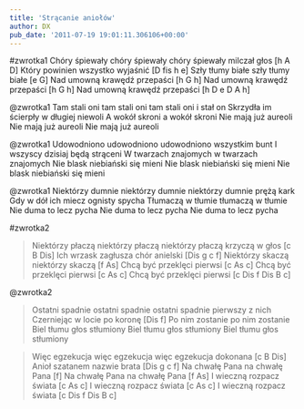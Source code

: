 ```yaml
---
title: 'Strącanie aniołów'
author: DX
pub_date: '2011-07-19 19:01:11.306106+00:00'
---
```


#zwrotka1
Chóry śpiewały chóry śpiewały chóry śpiewały milczał głos [h A D]
Który powinien wszystko wyjaśnić [D fis h e]
Szły tłumy białe szły tłumy białe [e G]
Nad umowną krawędź przepaści [h G h]
Nad umowną krawędź przepaści [h G h]
Nad umowną krawędź przepaści [h D e D A h]

@zwrotka1
Tam stali oni tam stali oni tam stali oni i stał on
Skrzydła im ścierpły w długiej niewoli
A wokół skroni a wokół skroni
Nie mają już aureoli
Nie mają już aureoli
Nie mają już aureoli

@zwrotka1
Udowodniono udowodniono udowodniono wszystkim bunt
I wszyscy dzisiaj będą strąceni
W twarzach znajomych w twarzach znajomych
Nie blask niebiański się mieni
Nie blask niebiański się mieni
Nie blask niebiański się mieni

@zwrotka1
Niektórzy dumnie niektórzy dumnie niektórzy dumnie prężą kark
Gdy w dół ich miecz ognisty spycha
Tłumaczą w tłumie tłumaczą w tłumie
Nie duma to lecz pycha
Nie duma to lecz pycha
Nie duma to lecz pycha

#zwrotka2
>Niektórzy płaczą niektórzy płaczą niektórzy płaczą krzyczą w głos [c B Dis]
>Ich wrzask zagłusza chór anielski [Dis g c f]
>Niektórzy skaczą niektórzy skaczą [f As]
>Chcą być przeklęci pierwsi [c As c]
>Chcą być przeklęci pierwsi [c As c]
>Chcą być przeklęci pierwsi [c Dis f Dis B c]

@zwrotka2
>Ostatni spadnie ostatni spadnie ostatni spadnie pierwszy z nich
>Czerniejąc w locie po koronę [Dis f]
>Po nim zostanie po nim zostanie
>Biel tłumu głos stłumiony
>Biel tłumu głos stłumiony
>Biel tłumu głos stłumiony

>Więc egzekucja więc egzekucja więc egzekucja dokonana [c B Dis]
>Anioł szatanem nazwie brata [Dis g c f]
>Na chwałę Pana na chwałę Pana [f]
>Na chwałę Pana na chwałę Pana [f As]
>I wieczną rozpacz świata [c As c]
>I wieczną rozpacz świata [c As c]
>I wieczną rozpacz świata [c Dis f Dis B c]